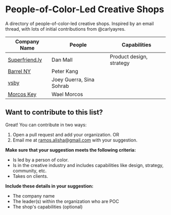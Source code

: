 # People-of-Color-Led Creative Shops
A directory of people-of-color-led creative shops. Inspired by an email thread, with lots of initial contributions from @carlyayres.

| Company Name  | People | Capabilities |
| ------------- | ------------- | ------------- |
| [Superfriend.ly](http://superfriend.ly/) | Dan Mall | Product design, strategy |
| [Barrel NY](https://www.barrelny.com/) | Peter Kang | |
| [vsby](https://www.vsby.co) | Joey Guerra, Sina Sohrab | |
| [Morcos Key](http://morcoskey.com/Home) | Wael Morcos | |


## Want to contribute to this list?
Great! You can contribute in two ways:

1. Open a pull request and add your organization.
OR
2. Email me at ramos.alisha@gmail.com with your suggestion.

**Make sure that your suggestion meets the following criteria:**
* Is led by a person of color.
* Is in the creative industry and includes capabilities like design, strategy, community, etc.
* Takes on clients.

**Include these details in your suggestion:**
* The company name
* The leader(s) within the organization who are POC
* The shop's capabilities (optional)
